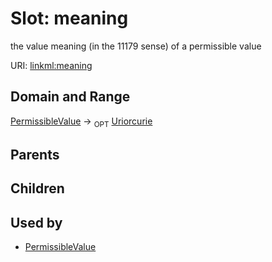 
# Slot: meaning


the value meaning (in the 11179 sense) of a permissible value

URI: [linkml:meaning](https://w3id.org/linkml/meaning)


## Domain and Range

[PermissibleValue](PermissibleValue.md) ->  <sub>OPT</sub>
 [Uriorcurie](types/Uriorcurie.md)

## Parents


## Children


## Used by

 * [PermissibleValue](PermissibleValue.md)
